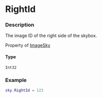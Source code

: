 # RightId
### Description
The image ID of the right side of the skybox.

Property of [ImageSky](/classes/ImageSky/)

#### Type
`Int32`

### Example
```lua
sky.RightId = 123
```
